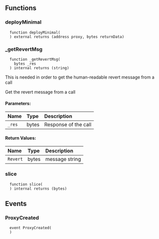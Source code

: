 



## Functions
### deployMinimal
```solidity
  function deployMinimal(
  ) external returns (address proxy, bytes returnData)
```




### _getRevertMsg
```solidity
  function _getRevertMsg(
    bytes _res
  ) internal returns (string)
```
This is needed in order to get the human-readable revert message from a call

Get the revert message from a call

#### Parameters:
| Name | Type | Description                                                          |
| :--- | :--- | :------------------------------------------------------------------- |
|`_res` | bytes | Response of the call

#### Return Values:
| Name                           | Type          | Description                                                                  |
| :----------------------------- | :------------ | :--------------------------------------------------------------------------- |
|`Revert`| bytes | message string
### slice
```solidity
  function slice(
  ) internal returns (bytes)
```




## Events
### ProxyCreated
```solidity
  event ProxyCreated(
  )
```



